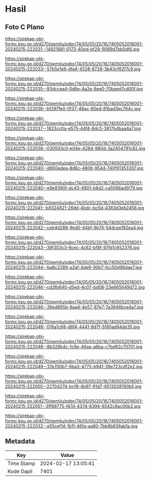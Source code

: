 # Hasil

## Foto C Plano

https://sirekap-obj-formc.kpu.go.id/d270/pemilu/pdpr/74/05/05/20/16/7405052016001-20240215-222031--14921681-0173-40ed-bf29-9089d7bb5df4.jpg

https://sirekap-obj-formc.kpu.go.id/d270/pemilu/pdpr/74/05/05/20/16/7405052016001-20240215-222033--57b5e1e9-dfa4-4528-8728-3b43cf62f7c9.jpg

https://sirekap-obj-formc.kpu.go.id/d270/pemilu/pdpr/74/05/05/20/16/7405052016001-20240215-222035--93dccea4-0d6e-4a2e-8ee0-70baed7cd00f.jpg

https://sirekap-obj-formc.kpu.go.id/d270/pemilu/pdpr/74/05/05/20/16/7405052016001-20240215-222036--bf297fe0-0f37-48ac-90ed-81bad3ec764c.jpg

https://sirekap-obj-formc.kpu.go.id/d270/pemilu/pdpr/74/05/05/20/16/7405052016001-20240215-222037--1823cc0a-e575-44f4-8dc5-3817b4baa4a7.jpg

https://sirekap-obj-formc.kpu.go.id/d270/pemilu/pdpr/74/05/05/20/16/7405052016001-20240215-222038--030503c0-e04e-4284-980d-3a2454791c82.jpg

https://sirekap-obj-formc.kpu.go.id/d270/pemilu/pdpr/74/05/05/20/16/7405052016001-20240215-222040--d660edea-8d6c-4806-954d-740f91353307.jpg

https://sirekap-obj-formc.kpu.go.id/d270/pemilu/pdpr/74/05/05/20/16/7405052016001-20240215-222040--e9e9390f-dc43-4901-b8d2-ca5066ad5f79.jpg

https://sirekap-obj-formc.kpu.go.id/d270/pemilu/pdpr/74/05/05/20/16/7405052016001-20240215-222041--b9324821-26dd-4bdc-bc5d-4383d3eb2458.jpg

https://sirekap-obj-formc.kpu.go.id/d270/pemilu/pdpr/74/05/05/20/16/7405052016001-20240215-222042--ceb4d288-9ed0-44bf-9b74-54dcee192ea4.jpg

https://sirekap-obj-formc.kpu.go.id/d270/pemilu/pdpr/74/05/05/20/16/7405052016001-20240215-222043--39f353c3-6cec-4c62-bf8f-97fd1c652376.jpg

https://sirekap-obj-formc.kpu.go.id/d270/pemilu/pdpr/74/05/05/20/16/7405052016001-20240215-222044--ba8c2289-a2af-4de9-90b7-fcc50d98dae7.jpg

https://sirekap-obj-formc.kpu.go.id/d270/pemilu/pdpr/74/05/05/20/16/7405052016001-20240215-222046--cd3fb640-d5ed-4c07-bd08-23e665649d72.jpg

https://sirekap-obj-formc.kpu.go.id/d270/pemilu/pdpr/74/05/05/20/16/7405052016001-20240215-222046--39ed865b-6aa4-4e57-87e7-7a3946bce4a7.jpg

https://sirekap-obj-formc.kpu.go.id/d270/pemilu/pdpr/74/05/05/20/16/7405052016001-20240215-222048--016a1c68-d6f4-4441-8d7f-5f80ad64de35.jpg

https://sirekap-obj-formc.kpu.go.id/d270/pemilu/pdpr/74/05/05/20/16/7405052016001-20240215-222048--8b328b4c-fc9e-46aa-a6ba-c7bd92c70701.jpg

https://sirekap-obj-formc.kpu.go.id/d270/pemilu/pdpr/74/05/05/20/16/7405052016001-20240215-222049--37e700b7-6ba3-4775-b941-39e723cdf2e2.jpg

https://sirekap-obj-formc.kpu.go.id/d270/pemilu/pdpr/74/05/05/20/16/7405052016001-20240215-222050--22704274-bcf8-4b97-91d7-6513028190b5.jpg

https://sirekap-obj-formc.kpu.go.id/d270/pemilu/pdpr/74/05/05/20/16/7405052016001-20240215-222051--3ff89775-f47d-4374-8394-6542c8ac00b2.jpg

https://sirekap-obj-formc.kpu.go.id/d270/pemilu/pdpr/74/05/05/20/16/7405052016001-20240215-222032--a55cef14-1b1f-46fa-aa90-7bb6b836ab1a.jpg


## Metadata

| Key        | Value               |
| ---------- | ------------------- |
| Time Stamp | 2024-02-17 13:05:41 |
| Kode Dapil | 7401                |



